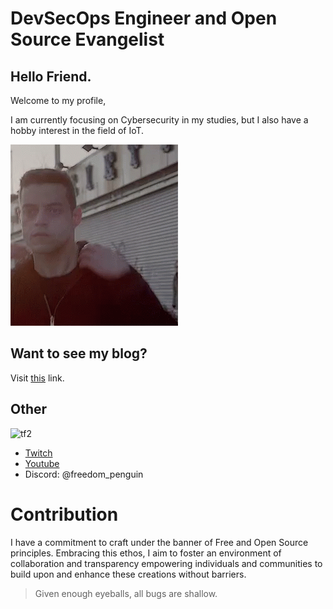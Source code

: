 # DevSecOps Engineer and Open Source Evangelist

## Hello Friend.

Welcome to my profile, 

I am currently focusing on Cybersecurity in my studies, but I also have a hobby interest in the field of IoT.

![Elliot](./assets/mr-robot.gif)

## Want to see my blog?

Visit [this](http://mario-pz.github.io/blog) link.

## Other

![tf2](./assets/tf2.gif)

* [Twitch](https://www.twitch.tv/donavanstream)
* [Youtube](https://www.youtube.com/channel/UCV1O5JALSEN4RxBfkVHnEVA)
* Discord: @freedom_penguin

# Contribution

I have a commitment to craft under the banner of Free and Open Source principles.
Embracing this ethos, I aim to foster an environment of collaboration and transparency 
empowering individuals and communities to build upon and enhance these creations without barriers.

> Given enough eyeballs, all bugs are shallow.
